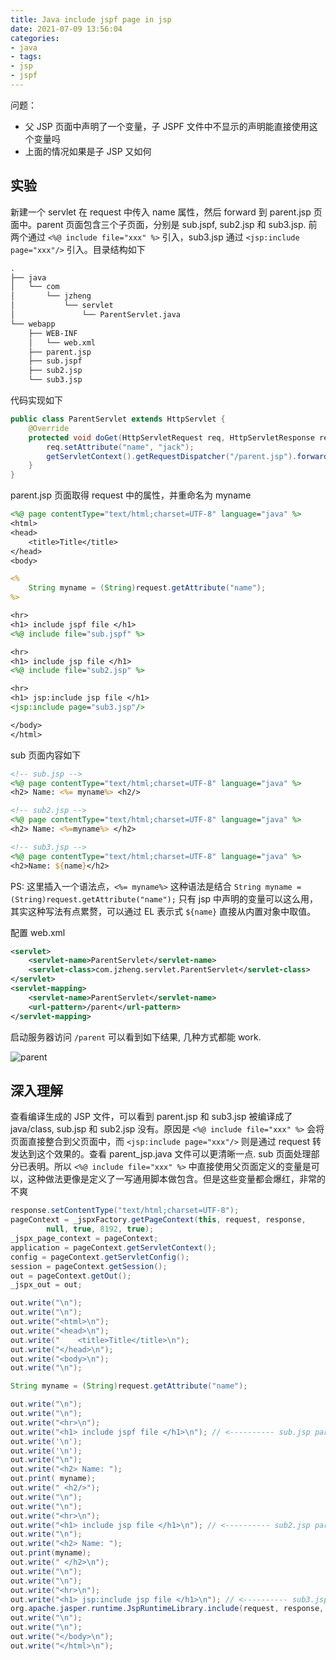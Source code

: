 ```yaml
---
title: Java include jspf page in jsp
date: 2021-07-09 13:56:04
categories:
- java
- tags:
- jsp
- jspf
---
```


问题：

* 父 JSP 页面中声明了一个变量，子 JSPF 文件中不显示的声明能直接使用这个变量吗
* 上面的情况如果是子 JSP 又如何

## 实验

新建一个 servlet 在 request 中传入 name 属性，然后 forward 到 parent.jsp 页面中。parent 页面包含三个子页面，分别是 sub.jspf, sub2.jsp 和 sub3.jsp. 前两个通过 `<%@ include file="xxx" %>` 引入，sub3.jsp 通过 `<jsp:include page="xxx"/>` 引入。目录结构如下

```txt
.
├── java
│   └── com
│       └── jzheng
│           └── servlet
│               └── ParentServlet.java
└── webapp
    ├── WEB-INF
    │   └── web.xml
    ├── parent.jsp
    ├── sub.jspf
    ├── sub2.jsp
    └── sub3.jsp
```

代码实现如下

```java
public class ParentServlet extends HttpServlet {
    @Override
    protected void doGet(HttpServletRequest req, HttpServletResponse resp) throws ServletException, IOException {
        req.setAttribute("name", "jack");
        getServletContext().getRequestDispatcher("/parent.jsp").forward(req, resp);
    }
}
```

parent.jsp 页面取得 request 中的属性，并重命名为 myname

```jsp
<%@ page contentType="text/html;charset=UTF-8" language="java" %>
<html>
<head>
    <title>Title</title>
</head>
<body>

<%
    String myname = (String)request.getAttribute("name");
%>

<hr>
<h1> include jspf file </h1>
<%@ include file="sub.jspf" %>

<hr>
<h1> include jsp file </h1>
<%@ include file="sub2.jsp" %>

<hr>
<h1> jsp:include jsp file </h1>
<jsp:include page="sub3.jsp"/>

</body>
</html>
```

sub 页面内容如下

```jsp
<!-- sub.jsp -->
<%@ page contentType="text/html;charset=UTF-8" language="java" %>
<h2> Name: <%= myname%> <h2/>

<!-- sub2.jsp -->
<%@ page contentType="text/html;charset=UTF-8" language="java" %>
<h2> Name: <%=myname%> </h2>

<!-- sub3.jsp -->
<%@ page contentType="text/html;charset=UTF-8" language="java" %>
<h2>Name: ${name}</h2>
```

PS: 这里插入一个语法点，`<%= myname%>` 这种语法是结合 `String myname = (String)request.getAttribute("name");` 只有 jsp 中声明的变量可以这么用，其实这种写法有点累赘，可以通过 EL 表示式 `${name}` 直接从内置对象中取值。

配置 web.xml

```xml
<servlet>
    <servlet-name>ParentServlet</servlet-name>
    <servlet-class>com.jzheng.servlet.ParentServlet</servlet-class>
</servlet>
<servlet-mapping>
    <servlet-name>ParentServlet</servlet-name>
    <url-pattern>/parent</url-pattern>
</servlet-mapping>
```

启动服务器访问 `/parent` 可以看到如下结果, 几种方式都能 work.

![parent](parent.png)

## 深入理解

查看编译生成的 JSP 文件，可以看到 parent.jsp 和 sub3.jsp 被编译成了 java/class, sub.jsp 和 sub2.jsp 没有。原因是 `<%@ include file="xxx" %>` 会将页面直接整合到父页面中，而 `<jsp:include page="xxx"/>` 则是通过 request 转发达到这个效果的。查看 parent_jsp.java 文件可以更清晰一点. sub 页面处理部分已表明。所以 `<%@ include file="xxx" %>` 中直接使用父页面定义的变量是可以，这种做法更像是定义了一写通用脚本做包含。但是这些变量都会爆红，非常的不爽

```java
response.setContentType("text/html;charset=UTF-8");
pageContext = _jspxFactory.getPageContext(this, request, response,
        null, true, 8192, true);
_jspx_page_context = pageContext;
application = pageContext.getServletContext();
config = pageContext.getServletConfig();
session = pageContext.getSession();
out = pageContext.getOut();
_jspx_out = out;

out.write("\n");
out.write("\n");
out.write("<html>\n");
out.write("<head>\n");
out.write("    <title>Title</title>\n");
out.write("</head>\n");
out.write("<body>\n");
out.write("\n");

String myname = (String)request.getAttribute("name");

out.write("\n");
out.write("\n");
out.write("<hr>\n");
out.write("<h1> include jspf file </h1>\n"); // <---------- sub.jsp part
out.write('\n');
out.write('\n');
out.write("\n");
out.write("<h2> Name: ");
out.print( myname);
out.write(" <h2/>");
out.write("\n");
out.write("\n");
out.write("<hr>\n");
out.write("<h1> include jsp file </h1>\n"); // <---------- sub2.jsp part
out.write("\n");
out.write("<h2> Name: ");
out.print(myname);
out.write(" </h2>\n");
out.write("\n");
out.write("\n");
out.write("<hr>\n");
out.write("<h1> jsp:include jsp file </h1>\n"); // <---------- sub3.jsp part
org.apache.jasper.runtime.JspRuntimeLibrary.include(request, response, "sub3.jsp", out, false);
out.write("\n");
out.write("\n");
out.write("</body>\n");
out.write("</html>\n");
```